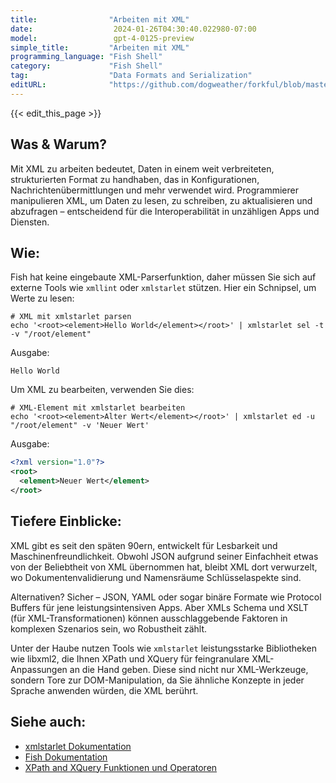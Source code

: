 ```yaml
---
title:                "Arbeiten mit XML"
date:                  2024-01-26T04:30:40.022980-07:00
model:                 gpt-4-0125-preview
simple_title:         "Arbeiten mit XML"
programming_language: "Fish Shell"
category:             "Fish Shell"
tag:                  "Data Formats and Serialization"
editURL:              "https://github.com/dogweather/forkful/blob/master/content/de/fish-shell/working-with-xml.md"
---
```


{{< edit_this_page >}}

## Was & Warum?
Mit XML zu arbeiten bedeutet, Daten in einem weit verbreiteten, strukturierten Format zu handhaben, das in Konfigurationen, Nachrichtenübermittlungen und mehr verwendet wird. Programmierer manipulieren XML, um Daten zu lesen, zu schreiben, zu aktualisieren und abzufragen – entscheidend für die Interoperabilität in unzähligen Apps und Diensten.

## Wie:
Fish hat keine eingebaute XML-Parserfunktion, daher müssen Sie sich auf externe Tools wie `xmllint` oder `xmlstarlet` stützen. Hier ein Schnipsel, um Werte zu lesen:

```fish
# XML mit xmlstarlet parsen
echo '<root><element>Hello World</element></root>' | xmlstarlet sel -t -v "/root/element"
```

Ausgabe:
```
Hello World
```

Um XML zu bearbeiten, verwenden Sie dies:

```fish
# XML-Element mit xmlstarlet bearbeiten
echo '<root><element>Alter Wert</element></root>' | xmlstarlet ed -u "/root/element" -v 'Neuer Wert'
```

Ausgabe:
```xml
<?xml version="1.0"?>
<root>
  <element>Neuer Wert</element>
</root>
```

## Tiefere Einblicke:
XML gibt es seit den späten 90ern, entwickelt für Lesbarkeit und Maschinenfreundlichkeit. Obwohl JSON aufgrund seiner Einfachheit etwas von der Beliebtheit von XML übernommen hat, bleibt XML dort verwurzelt, wo Dokumentenvalidierung und Namensräume Schlüsselaspekte sind.

Alternativen? Sicher – JSON, YAML oder sogar binäre Formate wie Protocol Buffers für jene leistungsintensiven Apps. Aber XMLs Schema und XSLT (für XML-Transformationen) können ausschlaggebende Faktoren in komplexen Szenarios sein, wo Robustheit zählt.

Unter der Haube nutzen Tools wie `xmlstarlet` leistungsstarke Bibliotheken wie libxml2, die Ihnen XPath und XQuery für feingranulare XML-Anpassungen an die Hand geben. Diese sind nicht nur XML-Werkzeuge, sondern Tore zur DOM-Manipulation, da Sie ähnliche Konzepte in jeder Sprache anwenden würden, die XML berührt.

## Siehe auch:
- [xmlstarlet Dokumentation](http://xmlstar.sourceforge.net/doc/UG/xmlstarlet-ug.html)
- [Fish Dokumentation](https://fishshell.com/docs/current/index.html)
- [XPath and XQuery Funktionen und Operatoren](https://www.w3.org/TR/xpath-functions/)
